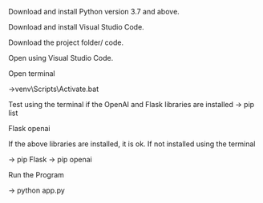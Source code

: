 

Download and install  Python version 3.7 and above.

Download and install Visual Studio Code. 

Download the project folder/ code.

Open using Visual Studio Code.

Open terminal  

->venv\Scripts\Activate.bat

Test using the terminal if the OpenAI and Flask libraries are installed
-> pip list 

Flask
openai

If the above libraries are installed, it is ok. If not installed using the terminal 

-> pip Flask
-> pip openai

Run the Program 

-> python app.py



